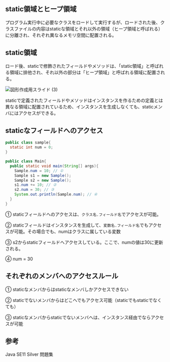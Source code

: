## static領域とヒープ領域

プログラム実行中に必要なクラスをロードして実行するが、ロードされた後、クラスファイルの内容はstaticな領域とそれ以外の領域（ヒープ領域と呼ばれる）に分離され、それぞれ異なるメモリ空間に配置される。

## static領域

ロード後、staticで修飾されたフィールドやメソッドは、「static領域」と呼ばれる領域に排他され、それ以外の部分は「ヒープ領域」と呼ばれる領域に配置される。

![図形作成用スライド (3)](https://user-images.githubusercontent.com/105257856/195253725-8281c7a7-7f1e-4c45-83c4-85b60de1c12f.png)

staticで定義されたフィールドやメソッドはインスタンスを作るための定義とは異なる領域に配置されているため、インスタンスを生成しなくても、staticメンバにはアクセスができる。

## staticなフィールドへのアクセス

```Java
public class sample{
  static int num = 0;
}
```

```Java
public class Main{
  public static void main(String[] args){
    Sample.num = 10; // ①
    Sample s1 = new Sample();
    Sample s2 = new Sample();
    s1.num += 10; // ②
    s2.num = 30; // ③
    System.out.println(Sample.num); // ④
  }
}
```

① staticフィールドへのアクセスは、`クラス名.フィールド名`でアクセスが可能。

② staticフィールドはインスタンスを生成して、`変数名.フィールド名`でもアクセスが可能。その場合でも、numはクラスに属している変数

③ s2からstaticフィールドへアクセスしている。ここで、numの値は30に更新される。

④ num = 30

## それぞれのメンバへのアクセスルール

① staticなメンバからはstaticなメンバしかアクセスできない

② staticでないメンバからはどこへでもアクセス可能（staticでもstaticでなくても）

③ staticなメンバからstaticでないメンバへは、インスタンス経由でならアクセスが可能



## 参考

Java SE11 Silver 問題集
